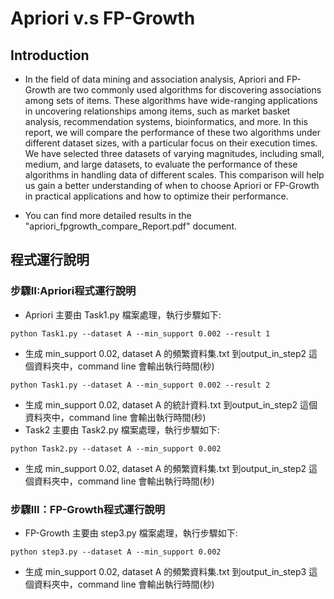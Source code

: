 # Apriori v.s FP-Growth

## Introduction
- In the field of data mining and association analysis, Apriori and FP-Growth are two commonly used algorithms for discovering associations among sets of items. These algorithms have wide-ranging applications in uncovering relationships among items, such as market basket analysis, recommendation systems, bioinformatics, and more. In this report, we will compare the performance of these two algorithms under different dataset sizes, with a particular focus on their execution times. We have selected three datasets of varying magnitudes, including small, medium, and large datasets, to evaluate the performance of these algorithms in handling data of different scales. This comparison will help us gain a better understanding of when to choose Apriori or FP-Growth in practical applications and how to optimize their performance.

- You can find more detailed results in the "apriori_fpgrowth_compare_Report.pdf" document.
## 程式運行說明

### 步驟Ⅱ:Apriori程式運行說明
- Apriori 主要由 Task1.py 檔案處理，執行步驟如下:
```python=
python Task1.py --dataset A --min_support 0.002 --result 1
```
  - 生成 min_support 0.02, dataset A 的頻繁資料集.txt 到output_in_step2 這個資料夾中，command line 會輸出執行時間(秒)
```python=
python Task1.py --dataset A --min_support 0.002 --result 2
```
  - 生成 min_support 0.02, dataset A 的統計資料.txt 到output_in_step2 這個資料夾中，command line 會輸出執行時間(秒)
- Task2 主要由 Task2.py 檔案處理，執行步驟如下:
```python=
python Task2.py --dataset A --min_support 0.002
```
  - 生成 min_support 0.02, dataset A 的頻繁資料集.txt 到output_in_step2 這個資料夾中，command line 會輸出執行時間(秒)
### 步驟Ⅲ：FP-Growth程式運行說明
- FP-Growth 主要由 step3.py 檔案處理，執行步驟如下:
```python=
python step3.py --dataset A --min_support 0.002
```
  - 生成 min_support 0.02, dataset A 的頻繁資料集.txt 到output_in_step3 這個資料夾中，command line 會輸出執行時間(秒)
